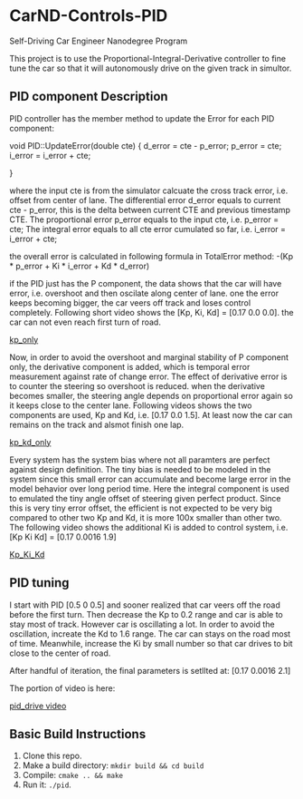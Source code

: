 # CarND-Controls-PID
Self-Driving Car Engineer Nanodegree Program

This project is to use the Proportional-Integral-Derivative controller to fine tune the car so that it will autonomously drive on the given track in simultor.


## PID component Description
PID controller has the member method to update the Error for each PID component:

void PID::UpdateError(double cte) {
  d_error = cte - p_error;
  p_error = cte;
  i_error = i_error + cte;

}

where the input cte is from the simulator calcuate the cross track error, i.e. offset from center of lane.
The differential error d_error equals to current cte - p_error, this is the delta between current CTE and previous timestamp CTE.
The proportional error p_error equals to the input cte, i.e. p_error = cte;
The integral error equals to all cte error cumulated so far, i.e. i_error = i_error + cte;

the overall error is calculated in following formula in TotalError method:
    -(Kp * p_error + Ki * i_error + Kd * d_error)

if the PID just has the P component, the data shows that the car will have error, i.e. overshoot and then oscilate along center of lane. one the error keeps becoming bigger, the car veers off track and loses control completely. Following short video shows the [Kp, Ki, Kd] = [0.17 0.0 0.0]. the car can not even reach first turn of road.

[kp_only](./output/Kp_only.mov)

Now, in order to avoid the overshoot and marginal stability of P component only, the derivative component is added, which is temporal error measurement against rate of change error. The effect of derivative error is to counter the steering so overshoot is reduced. when the derivative becomes smaller, the steering angle  depends on proportional error again so it keeps close to the center lane. Following videos shows the two components are used, Kp and Kd, i.e. [0.17 0.0 1.5]. At least now the car can remains on the track and alsmot finish one lap.

[kp_kd_only](./output/Kp_Kd_only.mov)

Every system has the system bias where not all paramters are perfect against design definition. The tiny bias is needed to be modeled in the system since this small error can accumulate and become large error in the model behavior over long period time. Here the integral component is used to emulated the tiny angle offset of steering given perfect product. Since this is very tiny error offset, the efficient is not expected to be very big compared to other two Kp and Kd, it is more 100x smaller than other two. The following video shows the additional Ki is added to control system, i.e. [Kp Ki Kd] = [0.17 0.0016 1.9]

[Kp_Ki_Kd](./output/Kp_Ki_Kd.mov)



## PID tuning
I start with PID [0.5 0 0.5] and sooner realized that car veers off the road before the first turn. Then decrease the Kp to 0.2 range and car is able to stay most of track. However car is oscillating a lot. In order to avoid the oscillation, increate the Kd to 1.6 range. The car can stays on the road most of time. Meanwhile, increase the Ki by small number so that car drives to bit close to the center of road.

After handful of iteration, the final parameters is setllted at: [0.17 0.0016 2.1]

The portion of video is here:

[pid_drive video](./output/pid_drive.mov)


## Basic Build Instructions

1. Clone this repo.
2. Make a build directory: `mkdir build && cd build`
3. Compile: `cmake .. && make`
4. Run it: `./pid`. 

